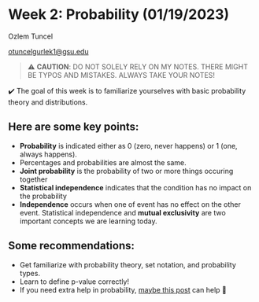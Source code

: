 # Week 2: Probability (01/19/2023)
Ozlem Tuncel 

otuncelgurlek1@gsu.edu

> ⚠️ **CAUTION**: DO NOT SOLELY RELY ON MY NOTES. THERE MIGHT BE TYPOS AND MISTAKES. ALWAYS TAKE YOUR NOTES!

✔️ The goal of this week is to familiarize yourselves with basic probability theory and distributions. 

## Here are some key points:
- **Probability** is indicated either as 0 (zero, never happens) or 1 (one, always happens). 
- Percentages and probabilities are almost the same. 
- **Joint probability** is the probability of two or more things occuring together 
- **Statistical independence** indicates that the condition has no impact on the probability
- **Independence** occurs when one of event has no effect on the other event. Statistical independence and **mutual exclusivity** are two important concepts we are learning today.

## Some recommendations: 
-  Get familiarize with probability theory, set notation, and probability types. 
-  Learn to define p-value correctly!
-  If you need extra help in probability, [maybe this post](https://towardsdatascience.com/statistics-bootcamp-3-probably-probability-588a2640fc13) can help 🧐
